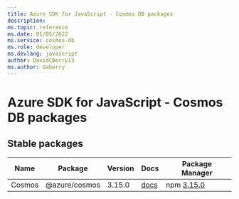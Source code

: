 ```yaml
---
title: Azure SDK for JavaScript - Cosmos DB packages
description: 
ms.topic: reference
ms.date: 01/05/2022
ms.service: cosmos-db
ms.role: developer
ms.devlang: javascript
author: DavidCBerry13
ms.author: daberry
---
```


# Azure SDK for JavaScript - Cosmos DB packages

## Stable packages

| Name                  | Package              | Version          | Docs                   | Package Manager                |
|-----------------------|----------------------|------------------|------------------------|--------------------------------|
| Cosmos | @azure/cosmos | 3.15.0 | [docs](/azure/javascript/sdk/sdk-demo2/cosmos-db/cosmos/azure-cosmos/stable)  | npm [3.15.0](https://www.npmjs.com/package/%40azure%2Fcosmos) |
 

 


 